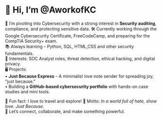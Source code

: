 # 👋 Hi, I’m @AworkofKC

🎯 I’m pivoting into Cybersecurity with a strong interest in **Security auditing**, compliance, and protecting sensitive data.
🛠️ Currently working through the Google Cybersecurity Certificate, FreeCodeCamp, and preparing for the CompTIA Security+ exam.  
📚 Always learning – Python, SQL, HTML,CSS and other security fundamentals.  
🔐 Interests: SOC Analyst roles, threat detection, ethical hacking, and digital privacy.  
🖥️ Projects:  
• **Just Because Express** – A minimalist love note sender for spreading joy, “just because.”  
• Building a **GitHub-based cybersecurity portfolio** with hands-on case studies and mini tools.

🧠 Fun fact: I love to travel and explore!
🌟 Motto: *In a world full of hate, show love. Just Because.*  
💬 Let’s connect, collaborate, and make something powerful.


